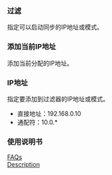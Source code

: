 ### 过滤<br>
指定可以启动同步的IP地址或模式。<br>

### 添加当前IP地址<br>
添加当前分配的IP地址。<br>

### IP地址<br>
指定要添加到过滤器的IP地址或模式。<br>

- 直接地址：192.168.0.10<br>
- 通配符：10.0.*<br>

### 使用说明书<br>
[FAQs](https://sentaroh.github.io/Documents/SMBSync3/SMBSync3_FAQ_EN.htm)<br>
[Description](https://sentaroh.github.io/Documents/SMBSync3/SMBSync3_Desc_EN.htm)<br>
